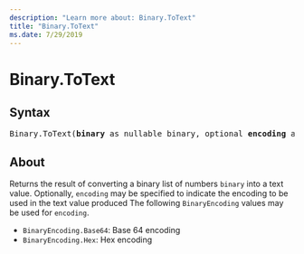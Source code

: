 ```yaml
---
description: "Learn more about: Binary.ToText"
title: "Binary.ToText"
ms.date: 7/29/2019
---
```

# Binary.ToText

## Syntax

<pre>
Binary.ToText(<b>binary</b> as nullable binary, optional <b>encoding</b> as nullable number) as nullable text 
</pre> 
  
## About  
Returns the result of converting a binary list of numbers `binary` into a text value. Optionally, `encoding` may be specified to indicate the encoding to be used in the text value produced The following `BinaryEncoding` values may be used for `encoding`. <ul> <li><code>BinaryEncoding.Base64</code>: Base 64 encoding</li> <li><code>BinaryEncoding.Hex</code>: Hex encoding</li> </ul>
  
